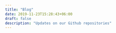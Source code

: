 ```yaml
---
title: "Blog"
date: 2019-11-23T15:28:43+06:00
draft: false
description: "Updates on our Github repositories"
---
```


